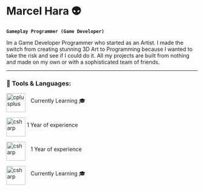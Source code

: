 # Marcel Hara 👽

**`Gameplay Programmer (Game Developer)`**

Im a Game Developer Programmer who started as an Artist. I made the switch from creating stunning 3D Art to Programming because I wanted to take the risk and see if I could do it. All my projects are built from nothing and made on my own or with a sophisticated team of friends.

---
### 🔧 Tools & Languages:

<img align="middle" alt="cplusplus" width="50px" src="https://cdn.jsdelivr.net/gh/devicons/devicon/icons/cplusplus/cplusplus-original.svg" style="padding-right:10px;"/> Currently Learning 🎓

<img align="middle" alt="csharp" width="50px" src="https://cdn.jsdelivr.net/gh/devicons/devicon/icons/csharp/csharp-original.svg" style="padding-left:px;"/> 1 Year of experience 

<img align="middle" alt="csharp" width="50px" src="https://cdn.jsdelivr.net/gh/devicons/devicon/icons/unity/unity-original.svg" style="padding-right:10px;"/> 1 Year of experience

<img align="middle" alt="csharp" width="50px" src="https://cdn.jsdelivr.net/gh/devicons/devicon/icons/unrealengine/unrealengine-original.svg" style="padding-right:10px;"/> Currently Learning 🎓

#


